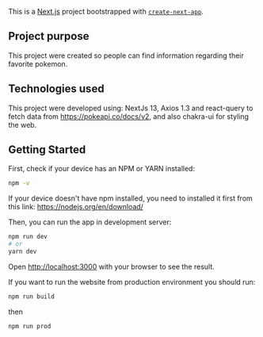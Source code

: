 This is a [Next.js](https://nextjs.org/) project bootstrapped with [`create-next-app`](https://github.com/vercel/next.js/tree/canary/packages/create-next-app).

## Project purpose

This project were created so people can find information regarding their favorite pokemon.

## Technologies used

This project were developed using: NextJs 13, Axios 1.3 and react-query to fetch data from https://pokeapi.co/docs/v2, and also chakra-ui for styling the web.

## Getting Started

First, check if your device has an NPM or YARN installed:

```bash
npm -v
```

If your device doesn't have npm installed, you need to installed it first from this link:
https://nodejs.org/en/download/

Then, you can run the app in development server:

```bash
npm run dev
# or
yarn dev
```

Open [http://localhost:3000](http://localhost:3000) with your browser to see the result.

If you want to run the website from production environment you should run:

```bash
npm run build
```

then

```bash
npm run prod
```
